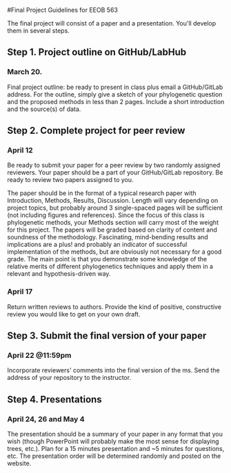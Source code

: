#Final Project Guidelines for EEOB 563The final project will consist of a paper and a presentation. You'll develop them in several steps.

## Step 1. Project outline on GitHub/LabHub
### March 20.
Final project outline: be ready to present in class plus email a GitHub/GitLab address. For the outline, simply give a sketch of your phylogenetic question and the proposed methods in less than 2 pages. Include a short introduction and the source(s) of data.

## Step 2. Complete project for peer review
### April 12

Be ready to submit your paper for a peer review by two randomly assigned reviewers. Your paper should be a part of your GitHub/GitLab repository. Be ready to review two papers assigned to you.

The paper should be in the format of a typical research paper with Introduction, Methods, Results, Discussion.  Length will vary depending on project topics, but probably around 3 single-spaced pages will be sufficient (not including figures and references).  Since the focus of this class is phylogenetic methods, your Methods section will carry most of the weight for this project. The papers will be graded based on clarity of content and soundness of the methodology.  Fascinating, mind-bending results and implications are a plus! and probably an indicator of successful implementation of the methods, but are obviously not necessary for a good grade.  The main point is that you demonstrate some knowledge of the relative merits of different phylogenetics techniques and apply them in a relevant and hypothesis-driven way.

### April 17
Return written reviews to authors. Provide the kind of positive, constructive review you would like to get on your own draft.## Step 3. Submit the final version of your paper
### April 22 @11:59pm
Incorporate reviewers' comments into the final version of the ms.  Send the address of your repository to the instructor.

## Step 4. Presentations
### April 24, 26 and May 4The presentation should be a summary of your paper in any format that you wish (though PowerPoint will probably make the most sense for displaying trees, etc.).  Plan for a 15 minutes presentation and ~5 minutes for questions, etc. The presentation order will be determined randomly and posted on the website.  